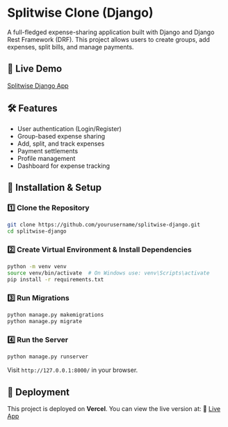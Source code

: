 # Splitwise Clone (Django)

A full-fledged expense-sharing application built with Django and Django Rest Framework (DRF). This project allows users to create groups, add expenses, split bills, and manage payments.

## 🚀 Live Demo
[Splitwise Django App](https://splitwise-django.vercel.app/dashboard/)

## 🛠 Features
- User authentication (Login/Register)
- Group-based expense sharing
- Add, split, and track expenses
- Payment settlements
- Profile management
- Dashboard for expense tracking

## 🔧 Installation & Setup
### 1️⃣ Clone the Repository
```bash
git clone https://github.com/yourusername/splitwise-django.git
cd splitwise-django
```

### 2️⃣ Create Virtual Environment & Install Dependencies
```bash
python -m venv venv
source venv/bin/activate  # On Windows use: venv\Scripts\activate
pip install -r requirements.txt
```

### 3️⃣ Run Migrations
```bash
python manage.py makemigrations
python manage.py migrate
```

### 4️⃣ Run the Server
```bash
python manage.py runserver
```

Visit `http://127.0.0.1:8000/` in your browser.

## 🚀 Deployment
This project is deployed on **Vercel**. You can view the live version at:
🔗 [Live App](https://splitwise-django.vercel.app/dashboard/)


